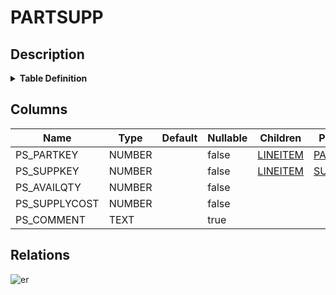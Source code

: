 # PARTSUPP

## Description

<details>
<summary><strong>Table Definition</strong></summary>

```sql
create or replace TABLE PARTSUPP (
	PS_PARTKEY NUMBER(38,0) NOT NULL,
	PS_SUPPKEY NUMBER(38,0) NOT NULL,
	PS_AVAILQTY NUMBER(38,0) NOT NULL,
	PS_SUPPLYCOST NUMBER(12,2) NOT NULL,
	PS_COMMENT VARCHAR(199)
);
```

</details>

## Columns

| Name | Type | Default | Nullable | Children | Parents |
| ---- | ---- | ------- | -------- | -------- | ------- |
| PS_PARTKEY | NUMBER |  | false | [LINEITEM](LINEITEM.md) | [PART](PART.md) |
| PS_SUPPKEY | NUMBER |  | false | [LINEITEM](LINEITEM.md) | [SUPPLIER](SUPPLIER.md) |
| PS_AVAILQTY | NUMBER |  | false |  |  |
| PS_SUPPLYCOST | NUMBER |  | false |  |  |
| PS_COMMENT | TEXT |  | true |  |  |

## Relations

![er](PARTSUPP.svg)
